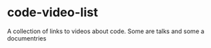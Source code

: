 # code-video-list
A collection of links to videos about code. Some are talks and some a documentries 
